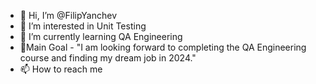 - 👋 Hi, I’m @FilipYanchev
- 👀 I’m interested in Unit Testing
- 🌱 I’m currently learning QA Engineering
- 📌Main Goal - "I am looking forward to completing the QA Engineering course and finding my dream job in 2024."
- 📫 How to reach me
  

<!---
FilipYanchev/FilipYanchev is a ✨ special ✨ repository because its `README.md` (this file) appears on your GitHub profile.
You can click the Preview link to take a look at your changes.
--->
